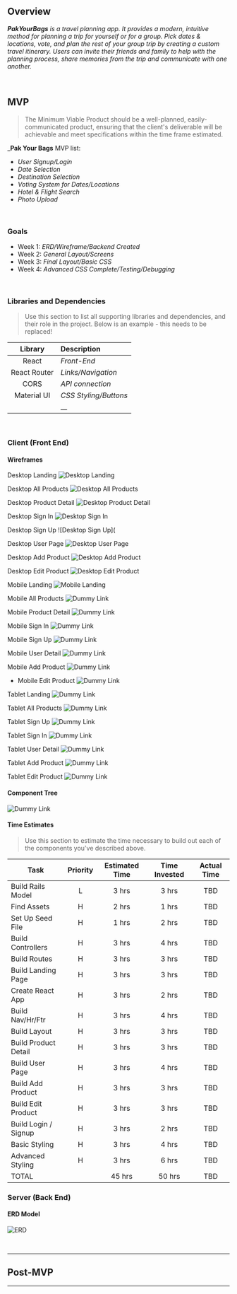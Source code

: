 ## Overview

_**PakYourBags** is a travel planning app.  It provides a modern, intuitive method for planning a trip for yourself or for a group.  Pick dates & locations, vote, and plan the rest of your group trip by creating a custom travel itinerary.  Users can invite their friends and family to help with the planning process, share memories from the trip and communicate with one another._


<br>

## MVP

> The Minimum Viable Product should be a well-planned, easily-communicated product, ensuring that the client's deliverable will be achievable and meet specifications within the time frame estimated.

_**Pak Your Bags** MVP list:
- _User Signup/Login_
- _Date Selection_
- _Destination Selection_
- _Voting System for Dates/Locations_
- _Hotel & Flight Search_
- _Photo Upload_

<br>

### Goals

- Week 1: _ERD/Wireframe/Backend Created_
- Week 2: _General Layout/Screens_
- Week 3: _Final Layout/Basic CSS_
- Week 4: _Advanced CSS Complete/Testing/Debugging_

<br>

### Libraries and Dependencies

> Use this section to list all supporting libraries and dependencies, and their role in the project. Below is an example - this needs to be replaced!

|     Library      | Description                                |
| :--------------: | :----------------------------------------- |
|      React       | _Front-End_ |
|   React Router   | _Links/Navigation_ |
|      CORS        | _API connection_ |
|     Material UI  | _CSS Styling/Buttons_ |
|                  |    __ |

<br>

### Client (Front End)

#### Wireframes

Desktop Landing
![Desktop Landing]()


Desktop All Products
![Desktop All Products]()


Desktop Product Detail
![Desktop Product Detail ]()


Desktop Sign In
![Desktop Sign In]()


Desktop Sign Up
![Desktop Sign Up](


Desktop User Page
![Desktop User Page]()


Desktop Add Product
![Desktop Add Product]()


Desktop Edit Product
![Desktop Edit Product]()


Mobile Landing
![Mobile Landing]()


Mobile All Products
![Dummy Link]()


Mobile Product Detail
![Dummy Link]()


Mobile Sign In
![Dummy Link]()


Mobile Sign Up
![Dummy Link]()


Mobile User Detail
![Dummy Link]()


Mobile Add Product
![Dummy Link]()


- Mobile Edit Product
![Dummy Link]()


Tablet Landing
![Dummy Link]()


Tablet All Products
![Dummy Link]()


Tablet Sign Up
![Dummy Link]()


Tablet Sign In
![Dummy Link]()


Tablet User Detail
![Dummy Link]()


Tablet Add Product
![Dummy Link]()


Tablet Edit Product
![Dummy Link]()


#### Component Tree

![Dummy Link]()



#### Time Estimates

> Use this section to estimate the time necessary to build out each of the components you've described above.

| Task                | Priority | Estimated Time | Time Invested | Actual Time |
| ------------------- | :------: | :------------: | :-----------: | :---------: |
| Build Rails Model   |    L     |     3 hrs      |     3 hrs     |     TBD      |
| Find Assets         |    H     |     2 hrs      |     1 hrs     |     TBD     |
| Set Up Seed File    |    H     |     1 hrs      |     2 hrs     |     TBD     |
| Build Controllers   |    H     |     3 hrs      |     4 hrs     |     TBD     |
| Build Routes        |    H     |     3 hrs      |     3 hrs     |     TBD     |
| Build Landing Page  |    H     |     3 hrs      |     3 hrs     |     TBD     |
| Create React App    |    H     |     3 hrs      |     2 hrs     |     TBD     |
| Build Nav/Hr/Ftr    |    H     |     3 hrs      |     4 hrs     |     TBD     |
| Build Layout        |    H     |     3 hrs      |     3 hrs     |     TBD     |
| Build Product Detail|    H     |     3 hrs      |     3 hrs     |     TBD     |
| Build User Page     |    H     |     3 hrs      |     4 hrs     |     TBD     |
| Build Add Product   |    H     |     3 hrs      |     3 hrs     |     TBD     |
| Build Edit Product  |    H     |     3 hrs      |     3 hrs     |     TBD     |
| Build Login / Signup|    H     |     3 hrs      |     2 hrs     |     TBD     |
| Basic Styling       |    H     |     3 hrs      |     4 hrs     |     TBD     |
| Advanced Styling    |    H     |     3 hrs      |     6 hrs     |     TBD     |
| TOTAL               |          |     45 hrs     |     50 hrs    |     TBD     |

### Server (Back End)

#### ERD Model

![ERD]()

<br>

***

## Post-MVP


***


